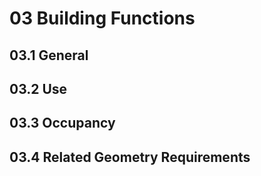 # 03 Building Functions
## 03.1 General

## 03.2 Use

## 03.3 Occupancy

## 03.4 Related Geometry Requirements
